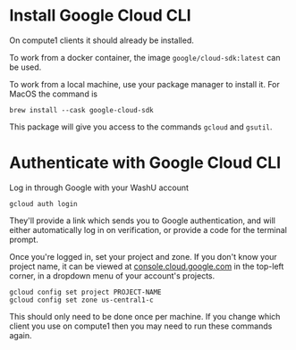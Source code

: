 # Install Google Cloud CLI

On compute1 clients it should already be installed.

To work from a docker container, the image `google/cloud-sdk:latest`
can be used.

To work from a local machine, use your package manager to install
it. For MacOS the command is

    brew install --cask google-cloud-sdk

This package will give you access to the commands `gcloud` and
`gsutil`.

# Authenticate with Google Cloud CLI

Log in through Google with your WashU account

    gcloud auth login

They'll provide a link which sends you to Google authentication, and
will either automatically log in on verification, or provide a code
for the terminal prompt.

Once you're logged in, set your project and zone. If you don't know
your project name, it can be viewed at
[console.cloud.google.com](https://console.cloud.google.com) in the top-left
corner, in a dropdown menu of your account's projects.

    gcloud config set project PROJECT-NAME
    gcloud config set zone us-central1-c

This should only need to be done once per machine. If you change which
client you use on compute1 then you may need to run these commands again.
